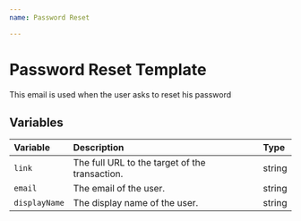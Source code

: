 ```yaml
---
name: Password Reset

---
```


# Password Reset Template

This email is used when the user asks to reset his password

## Variables

| Variable        | Description                                             | Type   | 
|:----------------|:--------------------------------------------------------| :----- |
| `link`          | The full URL to the target of the transaction.          | string | 
| `email`         | The email of the user.                                  | string | 
| `displayName`   | The display name of the user.                           | string | 
